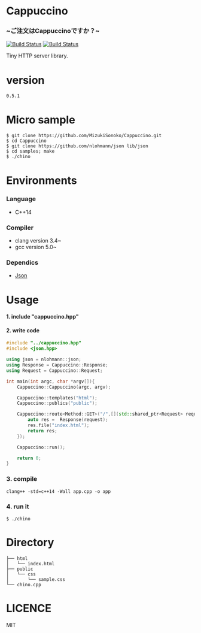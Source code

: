# Cappuccino
### \~ご注文はCappuccinoですか？\~

[![Build Status](https://travis-ci.org/MizukiSonoko/Cappuccino.svg?branch=master)](https://travis-ci.org/MizukiSonoko/Cappuccino)
[![Build Status](https://travis-ci.org/MizukiSonoko/Cappuccino.svg?branch=develop)](https://travis-ci.org/MizukiSonoko/Cappuccino)

Tiny HTTP server library.

# version
```
0.5.1
```

# Micro sample
```shell
$ git clone https://github.com/MizukiSonoko/Cappuccino.git
$ cd Cappuccino
$ git clone https://github.com/nlohmann/json lib/json
$ cd samples; make
$ ./chino
```

# Environments

### Language
- C++14

### Compiler

- clang version 3.4~
- gcc   version 5.0~


### Dependics
- [Json](https://github.com/nlohmann/json)

# Usage

#### 1. include "cappuccino.hpp"
#### 2. write code
```cpp
#include "../cappuccino.hpp"
#include <json.hpp>

using json = nlohmann::json;
using Response = Cappuccino::Response;
using Request = Cappuccino::Request;

int main(int argc, char *argv[]){
	Cappuccino::Cappuccino(argc, argv);

	Cappuccino::templates("html");
	Cappuccino::publics("public");

	Cappuccino::route<Method::GET>("/",[](std::shared_ptr<Request> request) -> Response{
		auto res =  Response(request);
		res.file("index.html");
		return res;
	});

	Cappuccino::run();

	return 0;
}
```

### 3. compile
```shell
clang++ -std=c++14 -Wall app.cpp -o app
```
### 4. run it
```shell
$ ./chino
```

# Directory
```
├── html
│   └── index.html
├── public
│   └── css
│       └── sample.css
└── chino.cpp
```

# LICENCE
MIT
